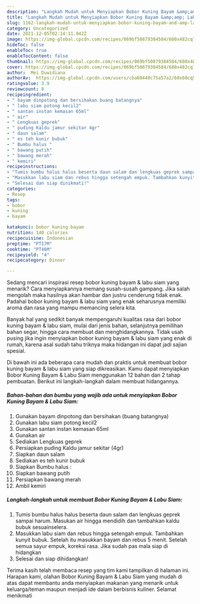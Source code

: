 ```yaml
---
description: "Langkah Mudah untuk Menyiapkan Bobor Kuning Bayam &amp;amp; Labu Siam Anti Gagal"
title: "Langkah Mudah untuk Menyiapkan Bobor Kuning Bayam &amp;amp; Labu Siam Anti Gagal"
slug: 1162-langkah-mudah-untuk-menyiapkan-bobor-kuning-bayam-and-amp-labu-siam-anti-gagal
category: Uncategorized
date: 2021-12-05T02:14:11.942Z
image: https://img-global.cpcdn.com/recipes/069bf50879384584/680x482cq70/bobor-kuning-bayam-labu-siam-foto-resep-utama.jpg
hideToc: false
enableToc: true
enableTocContent: false
thumbnail: https://img-global.cpcdn.com/recipes/069bf50879384584/680x482cq70/bobor-kuning-bayam-labu-siam-foto-resep-utama.jpg
cover: https://img-global.cpcdn.com/recipes/069bf50879384584/680x482cq70/bobor-kuning-bayam-labu-siam-foto-resep-utama.jpg
author:  Mei Duwidiana
authorAv:  https://img-global.cpcdn.com/users/cba60440c75a57a2/60x60cq50/avatar.jpg
ratingvalue: 3.9
reviewcount: 8
recipeingredient:
- " bayam dinpotong dan bersihakan buang batangnya"
- " labu siam potong kecil2"
- " santan instan kemasan 65ml"
- " air"
- " Lengkuas geprek"
- " puding Kaldu jamur sekitar 4gr"
- " daun salam"
- " es teh kunir bubuk"
- " Bumbu halus "
- " bawang putih"
- " bawang merah"
- " kemiri"
recipeinstructions:
- "Tumis bumbu halus halus beserta daun salam dan lengkuas geprek sampai harum. Masukan air hingga mendidih dan tambahkan kaldu bubuk sesuainselera."
- "Masukkan labu siam dan rebus hingga setengah empuk. Tambahkan kunyit bubuk. Setelah itu masukkan bayam dan rebus 5 menit. Setelah semua sayur empuk, koreksi rasa. Jika sudah pas mala siap di hidangkan"
- "Selesai dan siap dinikmati!"
categories:
- Resep
tags:
- bobor
- kuning
- bayam

katakunci: bobor kuning bayam 
nutrition: 140 calories
recipecuisine: Indonesian
preptime: "PT17M"
cooktime: "PT46M"
recipeyield: "4"
recipecategory: Dinner

---
```



Sedang mencari inspirasi resep bobor kuning bayam &amp; labu siam yang menarik? Cara menyiapkannya memang susah-susah gampang. Jika salah mengolah maka hasilnya akan hambar dan justru cenderung tidak enak. Padahal bobor kuning bayam &amp; labu siam yang enak seharusnya memiliki aroma dan rasa yang mampu memancing selera kita.


Banyak hal yang sedikit banyak mempengaruhi kualitas rasa dari bobor kuning bayam &amp; labu siam, mulai dari jenis bahan, selanjutnya pemilihan bahan segar, hingga cara membuat dan menghidangkannya. Tidak usah pusing jika ingin menyiapkan bobor kuning bayam &amp; labu siam yang enak di rumah, karena asal sudah tahu triknya maka hidangan ini dapat jadi sajian spesial.




Di bawah ini ada beberapa cara mudah dan praktis untuk membuat bobor kuning bayam &amp; labu siam yang siap dikreasikan. Kamu dapat menyiapkan Bobor Kuning Bayam &amp; Labu Siam menggunakan 12 bahan dan 2 tahap pembuatan. Berikut ini langkah-langkah dalam membuat hidangannya.

<!--inarticleads1-->

##### Bahan-bahan dan bumbu yang wajib ada untuk menyiapkan Bobor Kuning Bayam &amp; Labu Siam:

1. Gunakan  bayam dinpotong dan bersihakan (buang batangnya)
1. Gunakan  labu siam potong kecil2
1. Gunakan  santan instan kemasan 65ml
1. Gunakan  air
1. Sediakan  Lengkuas geprek
1. Persiapkan  puding Kaldu jamur sekitar (4gr)
1. Siapkan  daun salam
1. Sediakan  es teh kunir bubuk
1. Siapkan  Bumbu halus :
1. Siapkan  bawang putih
1. Persiapkan  bawang merah
1. Ambil  kemiri




<!--inarticleads2-->

##### Langkah-langkah untuk membuat Bobor Kuning Bayam &amp; Labu Siam:

1. Tumis bumbu halus halus beserta daun salam dan lengkuas geprek sampai harum. Masukan air hingga mendidih dan tambahkan kaldu bubuk sesuainselera.
1. Masukkan labu siam dan rebus hingga setengah empuk. Tambahkan kunyit bubuk. Setelah itu masukkan bayam dan rebus 5 menit. Setelah semua sayur empuk, koreksi rasa. Jika sudah pas mala siap di hidangkan
1. Selesai dan siap dihidangkan!



Terima kasih telah membaca resep yang tim kami tampilkan di halaman ini. Harapan kami, olahan Bobor Kuning Bayam &amp; Labu Siam yang mudah di atas dapat membantu anda menyiapkan makanan yang menarik untuk keluarga/teman maupun menjadi ide dalam berbisnis kuliner. Selamat menikmati

